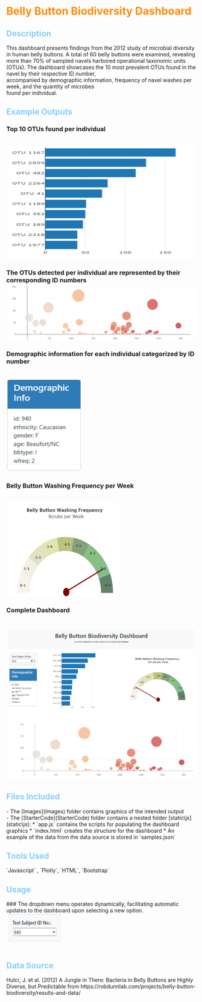 <h1 style="color: DarkOrange">Belly Button Biodiversity Dashboard</h1>

<h2 style="color: lightskyblue">Description</h2>
This dashboard presents findings from the 2012 study of microbial diversity in human belly buttons.  A total of 60 
belly buttons were examined, revealing more than 70% of sampled navels harbored operational taxonomic units<br> 
(OTUs).  The dashboard showcases the 10 most prevalent OTUs found in the navel by their respective ID number,<br>
accompanied by demographic information, frequency of navel washes per week, and the quantity of microbes<br>
found per individual.

<h2 style="color: lightskyblue">Example Outputs</h2>
<h3>Top 10 OTUs found per individual</h3> <br>
<img src="Images\barChart.png" alt="Example Image" width="500" height="300"><br>

<h3>The OTUs detected per individual are represented by their corresponding ID numbers</h3<br>
<img src="Images\bubbleChart.png" alt="Example Image"><br>

<h3>Demographic information for each individual categorized by ID number</h3> <br>
<img src="Images\demo.png" alt="Example Image" width="200" height="250">

<h3>Belly Button Washing Frequency per Week </h3><br>
<img src="Images\bellyButtonwash.png" alt="Example Image" width="300" height="250">

<h3>Complete Dashboard</h3><br>
<img src="Images\complete_dashboard.png" alt="Example Image">

<h2 style="color: lightskyblue">Files Included</h2>
- The [Images](Images) folder contains graphics of the intended output <br>
- The [StarterCode](StarterCode) folder contains a nested folder [static\js](static\js):
    * `app.js` contains the scripts for populating the dashboard graphics
    * `index.html` creates the structure for the dashboard
    * An example of the data from the data source is stored in `samples.json`

<h2 style="color: lightskyblue">Tools Used</h2>
`Javascript` , `Plotly`, `HTML`, `Bootstrap`

<h2 style="color: lightskyblue">Usage</h2>
### The dropdown menu operates dynamically, facilitating automatic updates to the dashboard upon selecting a new option. <br>
<img src="Images\dropdown.png" alt="Example Image" width="150" height="75"><br><br>

<h2 style="color: lightskyblue">Data Source</h2>
Hulcr, J. et al. (2012) A Jungle in There: Bacteria in Belly Buttons are Highly <br>
Diverse, but Predictable from https://robdunnlab.com/projects/belly-button-biodiversity/results-and-data/


